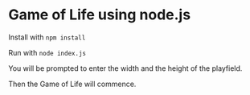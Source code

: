 # Game of Life using node.js

Install with `npm install`

Run with `node index.js`

You will be prompted to enter the width and the height of the playfield.

Then the Game of Life will commence.
